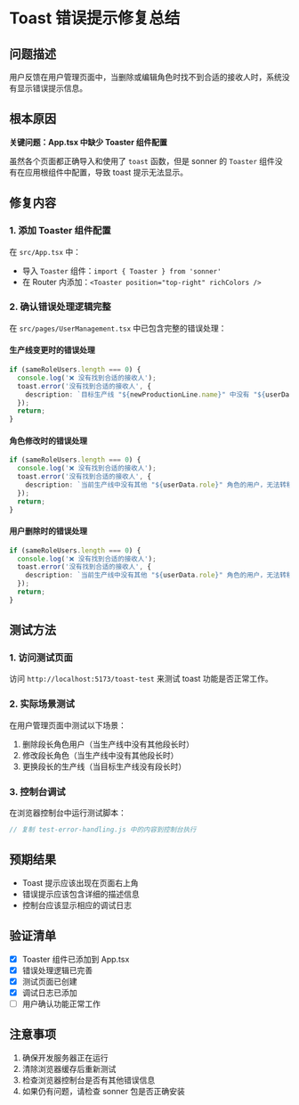 # Toast 错误提示修复总结

## 问题描述
用户反馈在用户管理页面中，当删除或编辑角色时找不到合适的接收人时，系统没有显示错误提示信息。

## 根本原因
**关键问题：App.tsx 中缺少 Toaster 组件配置**

虽然各个页面都正确导入和使用了 `toast` 函数，但是 sonner 的 `Toaster` 组件没有在应用根组件中配置，导致 toast 提示无法显示。

## 修复内容

### 1. 添加 Toaster 组件配置
在 `src/App.tsx` 中：
- 导入 `Toaster` 组件：`import { Toaster } from 'sonner'`
- 在 Router 内添加：`<Toaster position="top-right" richColors />`

### 2. 确认错误处理逻辑完整
在 `src/pages/UserManagement.tsx` 中已包含完整的错误处理：

#### 生产线变更时的错误处理
```typescript
if (sameRoleUsers.length === 0) {
  console.log('❌ 没有找到合适的接收人');
  toast.error('没有找到合适的接收人', {
    description: `目标生产线 "${newProductionLine.name}" 中没有 "${userData.role}" 角色的用户，无法转移待审核数据`
  });
  return;
}
```

#### 角色修改时的错误处理
```typescript
if (sameRoleUsers.length === 0) {
  console.log('❌ 没有找到合适的接收人');
  toast.error('没有找到合适的接收人', {
    description: `当前生产线中没有其他 "${userData.role}" 角色的用户，无法转移待审核数据`
  });
  return;
}
```

#### 用户删除时的错误处理
```typescript
if (sameRoleUsers.length === 0) {
  console.log('❌ 没有找到合适的接收人');
  toast.error('没有找到合适的接收人', {
    description: `当前生产线中没有其他 "${userData.role}" 角色的用户，无法转移待审核数据`
  });
  return;
}
```

## 测试方法

### 1. 访问测试页面
访问 `http://localhost:5173/toast-test` 来测试 toast 功能是否正常工作。

### 2. 实际场景测试
在用户管理页面中测试以下场景：
1. 删除段长角色用户（当生产线中没有其他段长时）
2. 修改段长角色（当生产线中没有其他段长时）
3. 更换段长的生产线（当目标生产线没有段长时）

### 3. 控制台调试
在浏览器控制台中运行测试脚本：
```javascript
// 复制 test-error-handling.js 中的内容到控制台执行
```

## 预期结果
- Toast 提示应该出现在页面右上角
- 错误提示应该包含详细的描述信息
- 控制台应该显示相应的调试日志

## 验证清单
- [x] Toaster 组件已添加到 App.tsx
- [x] 错误处理逻辑已完善
- [x] 测试页面已创建
- [x] 调试日志已添加
- [ ] 用户确认功能正常工作

## 注意事项
1. 确保开发服务器正在运行
2. 清除浏览器缓存后重新测试
3. 检查浏览器控制台是否有其他错误信息
4. 如果仍有问题，请检查 sonner 包是否正确安装